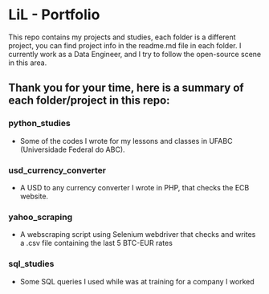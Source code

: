 # LiL - Portfolio

This repo contains my projects and studies, each folder is a different project, you can find project info in the readme.md file in each folder.
I currently work as a Data Engineer, and I try to follow the open-source scene in this area.

## Thank you for your time, here is a summary of each folder/project in this repo:
### python_studies
 - Some of the codes I wrote for my lessons and classes in UFABC (Universidade Federal do ABC).

### usd_currency_converter
  - A USD to any currency converter I wrote in PHP, that checks the ECB website.

### yahoo_scraping
  - A webscraping script using Selenium webdriver that checks and writes a .csv file containing the last 5 BTC-EUR rates

### sql_studies
  - Some SQL queries I used while was at training for a company I worked